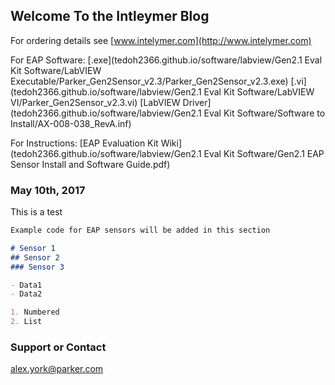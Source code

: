 ## Welcome To the Intleymer Blog

For ordering details see [www.intelymer.com](http://www.intelymer.com)

For EAP Software: [.exe](tedoh2366.github.io/software/labview/Gen2.1 Eval Kit Software/LabVIEW Executable/Parker_Gen2Sensor_v2.3/Parker_Gen2Sensor_v2.3.exe)  [.vi](tedoh2366.github.io/software/labview/Gen2.1 Eval Kit Software/LabVIEW VI/Parker_Gen2Sensor_v2.3.vi) [LabVIEW Driver](tedoh2366.github.io/software/labview/Gen2.1 Eval Kit Software/Software to Install/AX-008-038_RevA.inf)

For Instructions: [EAP Evaluation Kit Wiki](tedoh2366.github.io/software/labview/Gen2.1 Eval Kit Software/Gen2.1 EAP Sensor Install and Software Guide.pdf)



### May 10th, 2017

This is a test

```markdown
Example code for EAP sensors will be added in this section

# Sensor 1
## Sensor 2
### Sensor 3

- Data1
- Data2

1. Numbered
2. List
```
### Support or Contact

alex.york@parker.com

